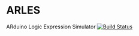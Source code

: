 # ARLES
ARduino Logic Expression Simulator
[![Build Status](https://travis-ci.org/CS-ZSC/ARLES.svg?branch=master)](https://travis-ci.org/CS-ZSC/ARLES)
